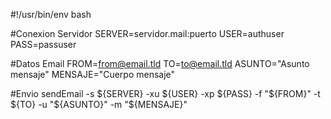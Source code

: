 #!/usr/bin/env bash

#Conexion Servidor
SERVER=servidor.mail:puerto
USER=authuser
PASS=passuser

#Datos Email
FROM=from@email.tld
TO=to@email.tld
ASUNTO="Asunto mensaje"
MENSAJE="Cuerpo mensaje"

#Envio
sendEmail -s ${SERVER} -xu ${USER} -xp ${PASS} -f "${FROM}" -t ${TO} -u "${ASUNTO}" -m "${MENSAJE}"
